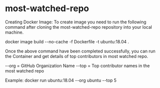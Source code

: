 # most-watched-repo

Creating Docker Image:
To create image you need to run the following command after cloning the most-watched-repo repository into your local machine.

docker image build --no-cache -f Dockerfile -t ubuntu:18.04 .

Once the above command have been completed successfully, you can run the Container and get details of top contributors in most watched repo.

--org = GitHub Organization Name
--top = Top contributor names in the most watched repo

Example:
docker run ubuntu:18.04 --org ubuntu --top 5

